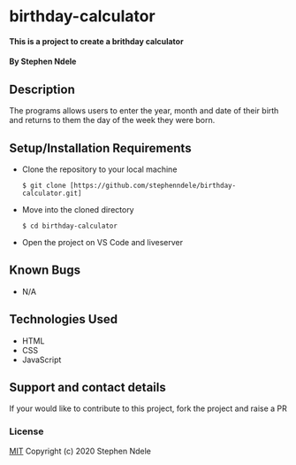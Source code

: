 # birthday-calculator
#### This is a  project to  create a brithday calculator
#### By Stephen Ndele
## Description
The programs allows users to enter the year, month and date of their birth and returns to them the day of the week they were born.

## Setup/Installation Requirements
* Clone the repository to your local machine
    ```
    $ git clone [https://github.com/stephenndele/birthday-calculator.git]
    ```
* Move into the cloned directory
    ```
    $ cd birthday-calculator
    ```
* Open the project on VS Code and liveserver
## Known Bugs
* N/A
## Technologies Used
* HTML
* CSS
* JavaScript
## Support and contact details
If your would like to contribute to this project, fork the project and raise a PR
### License
[MIT](https://choosealicense.com/licenses/mit/)
Copyright (c) 2020 Stephen Ndele